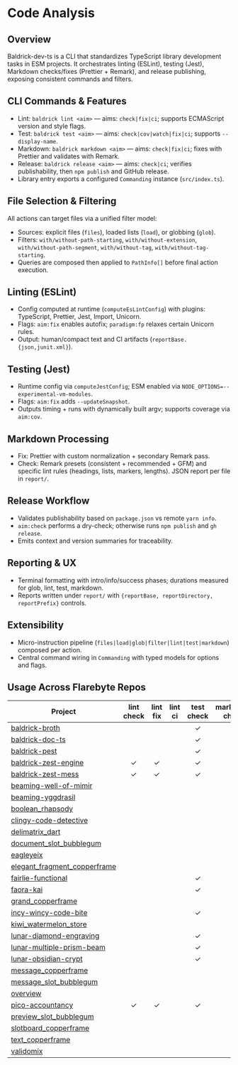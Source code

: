 # Code Analysis

## Overview
Baldrick-dev-ts is a CLI that standardizes TypeScript library development tasks in ESM projects. It orchestrates linting (ESLint), testing (Jest), Markdown checks/fixes (Prettier + Remark), and release publishing, exposing consistent commands and filters.

## CLI Commands & Features
- Lint: `baldrick lint <aim>` — aims: `check|fix|ci`; supports ECMAScript version and style flags.
- Test: `baldrick test <aim>` — aims: `check|cov|watch|fix|ci`; supports `--display-name`.
- Markdown: `baldrick markdown <aim>` — aims: `check|fix|ci`; fixes with Prettier and validates with Remark.
- Release: `baldrick release <aim>` — aims: `check|ci`; verifies publishability, then `npm publish` and GitHub release.
- Library entry exports a configured `Commanding` instance (`src/index.ts`).

## File Selection & Filtering
All actions can target files via a unified filter model:
- Sources: explicit files (`files`), loaded lists (`load`), or globbing (`glob`).
- Filters: `with/without-path-starting`, `with/without-extension`, `with/without-path-segment`, `with/without-tag`, `with/without-tag-starting`.
- Queries are composed then applied to `PathInfo[]` before final action execution.

## Linting (ESLint)
- Config computed at runtime (`computeEsLintConfig`) with plugins: TypeScript, Prettier, Jest, Import, Unicorn.
- Flags: `aim:fix` enables autofix; `paradigm:fp` relaxes certain Unicorn rules.
- Output: human/compact text and CI artifacts (`reportBase.{json,junit.xml}`).

## Testing (Jest)
- Runtime config via `computeJestConfig`; ESM enabled via `NODE_OPTIONS=--experimental-vm-modules`.
- Flags: `aim:fix` adds `--updateSnapshot`.
- Outputs timing + runs with dynamically built argv; supports coverage via `aim:cov`.

## Markdown Processing
- Fix: Prettier with custom normalization + secondary Remark pass.
- Check: Remark presets (consistent + recommended + GFM) and specific lint rules (headings, lists, markers, lengths). JSON report per file in `report/`.

## Release Workflow
- Validates publishability based on `package.json` vs remote `yarn info`.
- `aim:check` performs a dry-check; otherwise runs `npm publish` and `gh release`.
- Emits context and version summaries for traceability.

## Reporting & UX
- Terminal formatting with intro/info/success phases; durations measured for glob, lint, test, markdown.
- Reports written under `report/` with `{reportBase, reportDirectory, reportPrefix}` controls.

## Extensibility
- Micro-instruction pipeline (`files|load|glob|filter|lint|test|markdown`) composed per action.
- Central command wiring in `Commanding` with typed models for options and flags.

## Usage Across Flarebyte Repos
| Project | lint check | lint fix | lint ci | test check | markdown check | markdown fix | release check | release ci |
|---|:---:|:---:|:---:|:---:|:---:|:---:|:---:|:---:|
| [baldrick-broth](https://github.com/flarebyte/baldrick-broth) |  |  |  | ✓ | ✓ | ✓ | ✓ |  |
| [baldrick-doc-ts](https://github.com/flarebyte/baldrick-doc-ts) |  |  |  | ✓ | ✓ | ✓ | ✓ |  |
| [baldrick-pest](https://github.com/flarebyte/baldrick-pest) |  |  |  | ✓ | ✓ | ✓ | ✓ |  |
| [baldrick-zest-engine](https://github.com/flarebyte/baldrick-zest-engine) | ✓ | ✓ |  | ✓ | ✓ | ✓ | ✓ | ✓ |
| [baldrick-zest-mess](https://github.com/flarebyte/baldrick-zest-mess) | ✓ | ✓ |  | ✓ | ✓ | ✓ | ✓ | ✓ |
| [beaming-well-of-mimir](https://github.com/flarebyte/beaming-well-of-mimir) |  |  |  |  | ✓ | ✓ |  |  |
| [beaming-yggdrasil](https://github.com/flarebyte/beaming-yggdrasil) |  |  |  |  | ✓ | ✓ |  |  |
| [boolean_rhapsody](https://github.com/flarebyte/boolean_rhapsody) |  |  |  |  | ✓ | ✓ |  |  |
| [clingy-code-detective](https://github.com/flarebyte/clingy-code-detective) |  |  |  |  | ✓ | ✓ |  |  |
| [delimatrix_dart](https://github.com/flarebyte/delimatrix_dart) |  |  |  |  | ✓ | ✓ |  |  |
| [document_slot_bubblegum](https://github.com/flarebyte/document_slot_bubblegum) |  |  |  |  | ✓ | ✓ |  |  |
| [eagleyeix](https://github.com/flarebyte/eagleyeix) |  |  |  |  | ✓ | ✓ |  |  |
| [elegant_fragment_copperframe](https://github.com/flarebyte/elegant_fragment_copperframe) |  |  |  |  | ✓ | ✓ |  |  |
| [fairlie-functional](https://github.com/flarebyte/fairlie-functional) |  |  |  | ✓ | ✓ | ✓ | ✓ |  |
| [faora-kai](https://github.com/flarebyte/faora-kai) |  |  |  | ✓ | ✓ | ✓ | ✓ |  |
| [grand_copperframe](https://github.com/flarebyte/grand_copperframe) |  |  |  |  | ✓ | ✓ |  |  |
| [incy-wincy-code-bite](https://github.com/flarebyte/incy-wincy-code-bite) |  |  |  | ✓ | ✓ | ✓ | ✓ |  |
| [kiwi_watermelon_store](https://github.com/flarebyte/kiwi_watermelon_store) |  |  |  |  | ✓ | ✓ |  |  |
| [lunar-diamond-engraving](https://github.com/flarebyte/lunar-diamond-engraving) |  |  |  | ✓ | ✓ | ✓ | ✓ |  |
| [lunar-multiple-prism-beam](https://github.com/flarebyte/lunar-multiple-prism-beam) |  |  |  | ✓ | ✓ | ✓ | ✓ |  |
| [lunar-obsidian-crypt](https://github.com/flarebyte/lunar-obsidian-crypt) |  |  |  | ✓ | ✓ | ✓ | ✓ |  |
| [message_copperframe](https://github.com/flarebyte/message_copperframe) |  |  |  |  | ✓ | ✓ |  |  |
| [message_slot_bubblegum](https://github.com/flarebyte/message_slot_bubblegum) |  |  |  |  | ✓ | ✓ |  |  |
| [overview](https://github.com/flarebyte/overview) |  |  |  |  | ✓ | ✓ |  |  |
| [pico-accountancy](https://github.com/flarebyte/pico-accountancy) | ✓ | ✓ |  | ✓ | ✓ | ✓ | ✓ |  |
| [preview_slot_bubblegum](https://github.com/flarebyte/preview_slot_bubblegum) |  |  |  |  | ✓ | ✓ |  |  |
| [slotboard_copperframe](https://github.com/flarebyte/slotboard_copperframe) |  |  |  |  | ✓ | ✓ |  |  |
| [text_copperframe](https://github.com/flarebyte/text_copperframe) |  |  |  |  | ✓ | ✓ |  |  |
| [validomix](https://github.com/flarebyte/validomix) |  |  |  |  | ✓ | ✓ |  |  |
